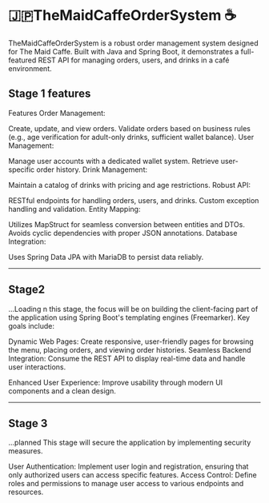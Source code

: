<h1>🇯🇵TheMaidCaffeOrderSystem ☕️</h1>
TheMaidCaffeOrderSystem is a robust order management system designed for The Maid Caffe. Built with Java and Spring Boot, it demonstrates a full-featured REST API for managing orders, users, and drinks in a café environment.
<h2>Stage 1 features</h2>
Features
Order Management:

Create, update, and view orders.
Validate orders based on business rules (e.g., age verification for adult-only drinks, sufficient wallet balance).
User Management:

Manage user accounts with a dedicated wallet system.
Retrieve user-specific order history.
Drink Management:

Maintain a catalog of drinks with pricing and age restrictions.
Robust API:

RESTful endpoints for handling orders, users, and drinks.
Custom exception handling and validation.
Entity Mapping:

Utilizes MapStruct for seamless conversion between entities and DTOs.
Avoids cyclic dependencies with proper JSON annotations.
Database Integration:

Uses Spring Data JPA with MariaDB to persist data reliably.
<hr>
<h2>Stage2</h2>...Loading
n this stage, the focus will be on building the client-facing part of the application using Spring Boot's templating engines (Freemarker). Key goals include:

Dynamic Web Pages: Create responsive, user-friendly pages for browsing the menu, placing orders, and viewing order histories.
Seamless Backend Integration: Consume the REST API to display real-time data and handle user interactions.

Enhanced User Experience: Improve usability through modern UI components and a clean design.
<hr>
<h2>Stage 3</h2>...planned
This stage will secure the application by implementing  security measures.

User Authentication: Implement user login and registration, ensuring that only authorized users can access specific features.
Access Control: Define roles and permissions to manage user access to various endpoints and resources.
